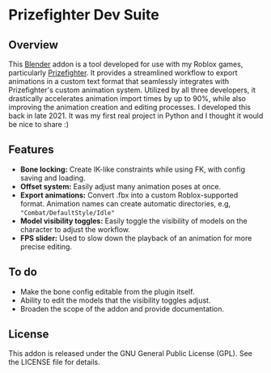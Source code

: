 # Prizefighter Dev Suite

## Overview

This [Blender](https://www.blender.org/) addon is a tool developed for use with my Roblox games, particularly [Prizefighter](https://www.roblox.com/games/4735589050/Prizefighter-Closed-Beta). It provides a streamlined workflow to export animations in a custom text format that seamlessly integrates with Prizefighter's custom animation system. Utilized by all three developers, it drastically accelerates animation import times by up to 90%, while also improving the animation creation and editing processes. I developed this back in late 2021. It was my first real project in Python and I thought it would be nice to share :)

## Features

- **Bone locking:** Create IK-like constraints while using FK, with config saving and loading.
- **Offset system:** Easily adjust many animation poses at once.
- **Export animations:** Convert .fbx into a custom Roblox-supported format. Animation names can create automatic directories, e.g, `"Combat/DefaultStyle/Idle"` 
- **Model visibility toggles:** Easily toggle the visibility of models on the character to adjust the workflow.
- **FPS slider:** Used to slow down the playback of an animation for more precise editing.
  
## To do

- Make the bone config editable from the plugin itself.
- Ability to edit the models that the visibility toggles adjust.
- Broaden the scope of the addon and provide documentation.

## License

This addon is released under the GNU General Public License (GPL). See the LICENSE file for details.
